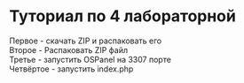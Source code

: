 # Туториал по 4 лабораторной
Первое - скачать ZIP и распаковать его <br>
Второе - Распаковать ZIP файл <br>
Третье - запустить OSPanel на 3307 порте <br>
Четвёртое - запустить index.php <br>
